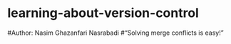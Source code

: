 # learning-about-version-control
#Author: Nasim Ghazanfari Nasrabadi
#“Solving merge conflicts is easy!”
